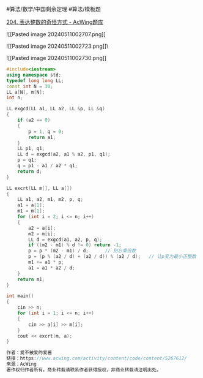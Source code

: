 
#算法/数学/中国剩余定理 #算法/模板题 

[204. 表达整数的奇怪方式 - AcWing题库](https://www.acwing.com/problem/content/206/)


![[Pasted image 20240511002707.png]]



![[Pasted image 20240511002723.png]]\



![[Pasted image 20240511002730.png]]

```cpp
#include<iostream>
using namespace std;
typedef long long LL;
const int N = 30;
LL a[N], m[N];
int n;

LL exgcd(LL a1, LL a2, LL &p, LL &q)
{
    if (a2 == 0)
    {
        p = 1, q = 0;
        return a1;
    }
    LL p1, q1;
    LL d = exgcd(a2, a1 % a2, p1, q1);
    p = q1;
    q = p1 - a1 / a2 * q1;
    return d;
}

LL excrt(LL m[], LL a[])
{
    LL a1, a2, m1, m2, p, q;
    a1 = a[1];
    m1 = m[1];
    for (int i = 2; i <= n; i++)
    {
        a2 = a[i];
        m2 = m[i];
        LL d = exgcd(a1, a2, p, q);
        if ((m2 - m1) % d != 0) return -1;
        p = p * (m2 - m1) / d;      // 别忘乘倍数
        p = (p % (a2 / d) + (a2 / d)) % (a2 / d);   // 让p变为最小正整数（注意这里的mod）    模+模
        m1 += a1 * p;
        a1 = a1 * a2 / d;
    }
    return m1;
}

int main()
{
    cin >> n;
    for (int i = 1; i <= n; i++)
    {
        cin >> a[i] >> m[i];
    }
    cout << excrt(m, a);
}

作者：爱不被爱的爱酱
链接：https://www.acwing.com/activity/content/code/content/5267612/
来源：AcWing
著作权归作者所有。商业转载请联系作者获得授权，非商业转载请注明出处。
```